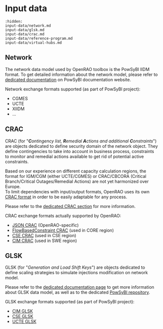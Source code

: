 # Input data

```{toctree}
:hidden:
input-data/network.md
input-data/glsk.md
input-data/crac.md
input-data/reference-program.md
input-data/virtual-hubs.md
```

## Network

The network data model used by OpenRAO toolbox is the PowSyBl IIDM format.
To get detailed information about the network model, please refer to [dedicated documentation](inv:powsyblcore:*:*#grid_model/index)
on PowSyBl documentation website.

Network exchange formats supported (as part of PowSyBl project):
- CGMES
- UCTE
- XIIDM
- ...

## CRAC

CRAC (for "***C**ontingency list, **R**emedial **A**ctions and additional **C**onstraints*") are objects dedicated to
define security domain of the network object. They define contingencies to take into account in business process,
constraints to monitor and remedial actions available to get rid of potential active constraints.

Based on our experience on different capacity calculation regions, the format for IGM/CGM (either UCTE/CGMES) or
CRAC/CBCORA (Critical Branch/Critical Outages/Remedial Actions) are not yet harmonized over Europe.  
To limit dependencies with input/output formats, OpenRAO uses its own [CRAC format](/input-data/crac/json) in order to be easily
adaptable for any process.

Please refer to the [dedicated CRAC section](/input-data/crac.md) for more information.

CRAC exchange formats actually supported by OpenRAO:
- [JSON CRAC](/input-data/crac/json.md) (OpenRAO-specific)
- [FlowBasedConstraint CRAC](/input-data//crac/fbconstraint) (used in CORE region)
- [CSE CRAC](/input-data//crac/cse) (used in CSE region)
- [CIM CRAC](/input-data//crac/cim) (used in SWE region)

## GLSK

GLSK (for "*Generation and Load Shift Keys*") are objects dedicated to define scaling strategies to simulate injections
modification on network model.

Please refer to the [dedicated documentation page](/input-data/glsk.md) to get more information about GLSK data model, 
as well as to the dedicated [PowSyBl repository](https://github.com/powsybl/powsybl-entsoe).

GLSK exchange formats supported (as part of PowSyBl project):
- [CIM GLSK](https://powsybl.readthedocs.io/projects/entsoe/en/latest/glsk/glsk-cim.html)
- [CSE GLSK](https://powsybl.readthedocs.io/projects/entsoe/en/latest/glsk/glsk-cse.html)
- [UCTE GLSK](https://powsybl.readthedocs.io/projects/entsoe/en/latest/glsk/glsk-ucte.html)



